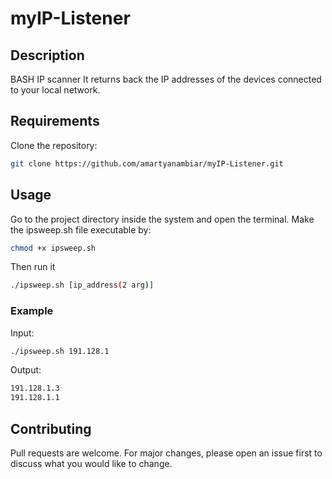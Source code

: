 # myIP-Listener
## Description
BASH IP scanner
It returns back the IP addresses of the devices connected to your local network.

## Requirements
Clone the repository:
```bash
git clone https://github.com/amartyanambiar/myIP-Listener.git
```

## Usage
Go to the project directory inside the system and open the terminal.
Make the ipsweep.sh file executable by:
```bash
chmod +x ipsweep.sh 
```
Then run it
```bash
./ipsweep.sh [ip_address(2 arg)]
```
### Example
Input:
```bash
./ipsweep.sh 191.128.1
```
Output:
```bash
191.128.1.3
191.128.1.1
```

## Contributing
Pull requests are welcome. For major changes, please open an issue first to discuss what you would like to change.
